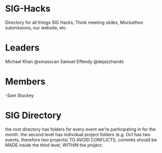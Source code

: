 # SIG-Hacks
Directory for all things SIG Hacks; Think meeting slides, Mockathon submissions, our website, etc.

# Leaders
Michael Khan @xmasscan
Samuel Effendy @dejazzhands

# Members
-Sam Stuckey

# SIG Directory

the root directory has folders for every event we're participating in for the month.
the second level has individual project folders (e.g. Oct has two events, therefore two projects)
TO AVOID CONFLICTS, commits should be MADE inside the third level, WITHIN the project.